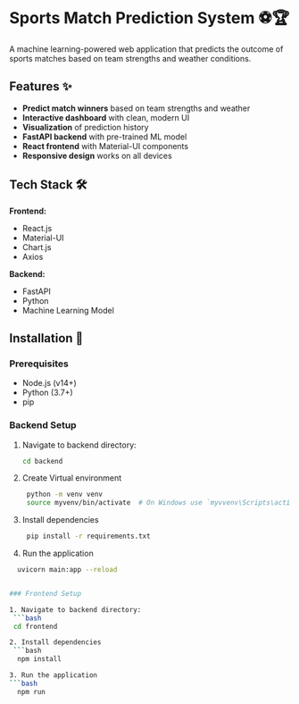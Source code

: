 # Sports Match Prediction System ⚽🏆
A machine learning-powered web application that predicts the outcome of sports matches based on team strengths and weather conditions.

## Features ✨

- **Predict match winners** based on team strengths and weather
- **Interactive dashboard** with clean, modern UI
- **Visualization** of prediction history
- **FastAPI backend** with pre-trained ML model
- **React frontend** with Material-UI components
- **Responsive design** works on all devices

## Tech Stack 🛠️

**Frontend:**
- React.js
- Material-UI
- Chart.js
- Axios

**Backend:**
- FastAPI
- Python
- Machine Learning Model

## Installation 🚀

### Prerequisites
- Node.js (v14+)
- Python (3.7+)
- pip

### Backend Setup

1. Navigate to backend directory:
   ```bash
   cd backend

2. Create Virtual environment
   ```bash
    python -m venv venv
    source myvenv/bin/activate  # On Windows use `myvvenv\Scripts\activate`

3. Install dependencies
   ```bash
    pip install -r requirements.txt

4. Run the application
  ```bash
    uvicorn main:app --reload


### Frontend Setup

1. Navigate to backend directory:
   ```bash
   cd frontend

2. Install dependencies
   ```bash
    npm install

3. Run the application
  ```bash
    npm run